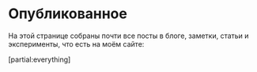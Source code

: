 # Опубликованное

На этой странице собраны почти все посты в блоге, заметки, статьи и эксперименты, что есть на моём сайте:

[partial:everything]
